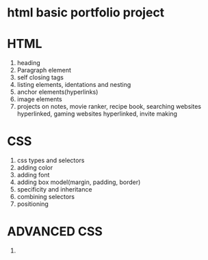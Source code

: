 # html basic portfolio project

# HTML
1. heading
2. Paragraph element
3. self closing tags
4. listing elements, identations and nesting
5. anchor elements(hyperlinks)
6. image elements
7. projects on notes, movie ranker, recipe book, searching websites hyperlinked, gaming websites hyperlinked, invite making

# CSS
1. css types and selectors
2. adding color
3. adding font
4. adding box model(margin, padding, border)
5. specificity and inheritance
6. combining selectors
7. positioning

# ADVANCED CSS
1.
